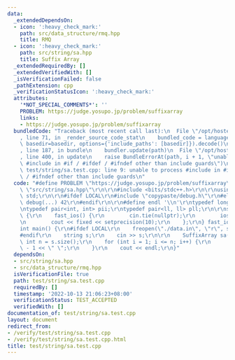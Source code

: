 ```yaml
---
data:
  _extendedDependsOn:
  - icon: ':heavy_check_mark:'
    path: src/data_structure/rmq.hpp
    title: RMQ
  - icon: ':heavy_check_mark:'
    path: src/string/sa.hpp
    title: Suffix Array
  _extendedRequiredBy: []
  _extendedVerifiedWith: []
  _isVerificationFailed: false
  _pathExtension: cpp
  _verificationStatusIcon: ':heavy_check_mark:'
  attributes:
    '*NOT_SPECIAL_COMMENTS*': ''
    PROBLEM: https://judge.yosupo.jp/problem/suffixarray
    links:
    - https://judge.yosupo.jp/problem/suffixarray
  bundledCode: "Traceback (most recent call last):\n  File \"/opt/hostedtoolcache/Python/3.10.7/x64/lib/python3.10/site-packages/onlinejudge_verify/documentation/build.py\"\
    , line 71, in _render_source_code_stat\n    bundled_code = language.bundle(stat.path,\
    \ basedir=basedir, options={'include_paths': [basedir]}).decode()\n  File \"/opt/hostedtoolcache/Python/3.10.7/x64/lib/python3.10/site-packages/onlinejudge_verify/languages/cplusplus.py\"\
    , line 187, in bundle\n    bundler.update(path)\n  File \"/opt/hostedtoolcache/Python/3.10.7/x64/lib/python3.10/site-packages/onlinejudge_verify/languages/cplusplus_bundle.py\"\
    , line 400, in update\n    raise BundleErrorAt(path, i + 1, \"unable to process\
    \ #include in #if / #ifdef / #ifndef other than include guards\")\nonlinejudge_verify.languages.cplusplus_bundle.BundleErrorAt:\
    \ test/string/sa.test.cpp: line 9: unable to process #include in #if / #ifdef\
    \ / #ifndef other than include guards\n"
  code: "#define PROBLEM \"https://judge.yosupo.jp/problem/suffixarray\"\r\n#include\
    \ \"src/string/sa.hpp\"\r\n\r\n#include <bits/stdc++.h>\r\n\r\nusing namespace\
    \ std;\r\n\r\n#ifdef LOCAL\r\n#include \"copypaste/debug.h\"\r\n#else\r\n#define\
    \ debug(...) 42\r\n#endif\r\n\r\n#define endl '\\n'\r\ntypedef long long ll;\r\
    \ntypedef pair<int, int> pii;\r\ntypedef pair<ll, ll> pll;\r\n\r\nstruct fast_ios\
    \ {\r\n    fast_ios() {\r\n        cin.tie(nullptr);\r\n        ios::sync_with_stdio(false);\r\
    \n        cout << fixed << setprecision(10);\r\n    };\r\n} fast_ios_;\r\n\r\n\
    int main() {\r\n#ifdef LOCAL\r\n    freopen(\"./data.in\", \"r\", stdin);\r\n\
    #endif\r\n    string s;\r\n    cin >> s;\r\n\r\n    SuffixArray sa(s);\r\n   \
    \ int n = s.size();\r\n    for (int i = 1; i <= n; i++) {\r\n        cout << sa.SA[i]\
    \ - 1 << \" \";\r\n    }\r\n    cout << endl;\r\n}"
  dependsOn:
  - src/string/sa.hpp
  - src/data_structure/rmq.hpp
  isVerificationFile: true
  path: test/string/sa.test.cpp
  requiredBy: []
  timestamp: '2022-10-13 21:06:23+08:00'
  verificationStatus: TEST_ACCEPTED
  verifiedWith: []
documentation_of: test/string/sa.test.cpp
layout: document
redirect_from:
- /verify/test/string/sa.test.cpp
- /verify/test/string/sa.test.cpp.html
title: test/string/sa.test.cpp
---
```

